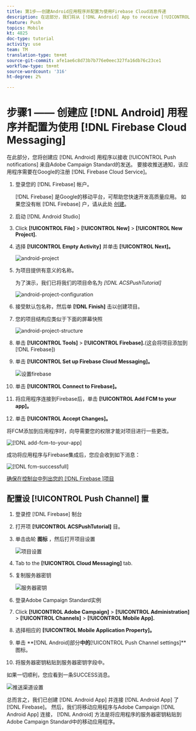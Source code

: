 ```yaml
---
title: 第1步——创建Android应用程序并配置为使用Firebase Cloud消息传递
description: 在这部分，我们将从 [!DNL Android] App to receive [!UICONTROL Push notifications] Adobe Campaign Standard创建。 要接收推送通知，该应用程序需要在Google's注册 [!DNL Firebase Cloud Service]。
feature: Push
topics: Mobile
kt: 4825
doc-type: tutorial
activity: use
team: TM
translation-type: tm+mt
source-git-commit: afe1ae6c8d73b7b776e0eec327fa16db76c23ce1
workflow-type: tm+mt
source-wordcount: '316'
ht-degree: 2%

---
```



# 步骤1 —— 创建应 [!DNL Android] 用程序并配置为使用 [!DNL Firebase Cloud Messaging]

在此部分，您将创建应 [!DNL Android] 用程序以接收 [!UICONTROL Push notifications] 来自Adobe Campaign Standard的发送。 要接收推送通知，该应用程序需要在Google的注册 [!DNL Firebase Cloud Service]。

1. 登录您的 [!DNL Firebase] 帐户。

   [!DNL Firebase] 是Google的移动平台，可帮助您快速开发高质量应用。 如果您没有帐 [!DNL Firebase] 户，请从此处 [创建](https://firebase.google.com)。

2. 启动 [!DNL Android Studio]
3. Click **[!UICONTROL File]** > **[!UICONTROL New]** > **[!UICONTROL New Project].**
4. 选择 **[!UICONTROL Empty Activity]** 并单击 **[!UICONTROL Next]。**

   ![android-project](assets/android-project.PNG)

5. 为项目提供有意义的名称。

   为了演示，我们已将我们的项目命名为 *[!DNL ACSPushTutorial]*

   ![android-project-configuration](assets/android-project-configuration.PNG)

6. 接受默认包名称，然后单 **[!DNL Finish]** 击以创建项目。
7. 您的项目结构应类似于下面的屏幕快照

   ![android-project-structure](assets/android-project-structure.PNG)

8. 单击 **[!UICONTROL Tools]** > **[!UICONTROL Firebase].**(这会将项目添加到[!DNL Firebase])
9. 单击 **[!UICONTROL Set up Firebase Cloud Messaging]。**

   ![设置firebase](assets/android-project-firebase-messaging.PNG)

10. 单击 **[!UICONTROL Connect to Firebase]。**
11. 将应用程序连接到Firebase后，单击 **[!UICONTROL Add FCM to your app]。**
12. 单击 **[!UICONTROL Accept Changes]。**

   将FCM添加到应用程序时，向导需要您的权限才能对项目进行一些更改。

   ![[!DNL add-fcm-to-your-app]](assets/firebase-add-fcm-to-app.PNG)

成功将应用程序与Firebase集成后，您应会收到如下消息：

![[!DNL fcm-successfull]](assets/android-firebase-success.PNG)

[确保在控制台中列出您的 [!DNL Firebase ]项目](https://console.firebase.google.com/)

## 配置设 [!UICONTROL Push Channel] 置

1. 登录控 [!DNL Firebase] 制台
2. 打开项 **[!UICONTROL ACSPushTutorial]** 目。
3. 单击齿轮 **图标** ，然后打开项目设置

   ![项目设置](assets/firebase-project-settings.PNG)

4. Tab to the **[!UICONTROL Cloud Messaging]** tab.
5. 复制服务器密钥

   ![服务器密钥](assets/firebase-server-key.PNG)

6. 登录Adobe Campaign Standard实例
7. Click **[!UICONTROL Adobe Campaign]** > **[!UICONTROL Administration]** > **[!UICONTROL Channels]** > **[!UICONTROL Mobile App].**
8. 选择相应的 **[!UICONTROL Mobile Application Property]。**
9. 单击 **[!DNL Android]部分&#x200B;**中的&#x200B;**[!UICONTROL Push Channel settings]**图标。
10. 将服务器密钥粘贴到服务器密钥字段中。

如果一切顺利，您应看到一条SUCCESS消息。

![推送渠道设置](assets/push-channel-settings.PNG)

总而言之，我们已创建 [!DNL Android App] 并连接 [!DNL Android App] 了 [!DNL Firebase]。 然后，我们将移动应用程序与Adobe Campaign [!DNL Android App] 连接， [!DNL Android] 方法是将应用程序的服务器密钥粘贴到Adobe Campaign Standard中的移动应用程序。
